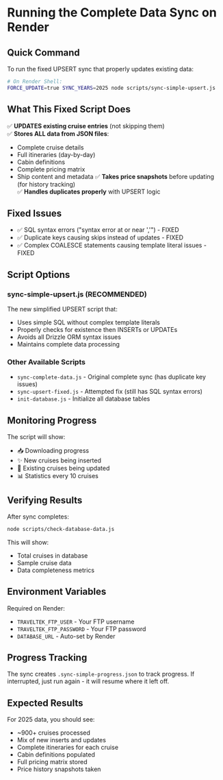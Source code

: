 # Running the Complete Data Sync on Render

## Quick Command
To run the fixed UPSERT sync that properly updates existing data:

```bash
# On Render Shell:
FORCE_UPDATE=true SYNC_YEARS=2025 node scripts/sync-simple-upsert.js
```

## What This Fixed Script Does
✅ **UPDATES existing cruise entries** (not skipping them)  
✅ **Stores ALL data from JSON files**:
   - Complete cruise details
   - Full itineraries (day-by-day)
   - Cabin definitions
   - Complete pricing matrix
   - Ship content and metadata
✅ **Takes price snapshots** before updating (for history tracking)  
✅ **Handles duplicates properly** with UPSERT logic

## Fixed Issues
- ✅ SQL syntax errors ("syntax error at or near ','") - FIXED
- ✅ Duplicate keys causing skips instead of updates - FIXED
- ✅ Complex COALESCE statements causing template literal issues - FIXED

## Script Options

### sync-simple-upsert.js (RECOMMENDED)
The new simplified UPSERT script that:
- Uses simple SQL without complex template literals
- Properly checks for existence then INSERTs or UPDATEs
- Avoids all Drizzle ORM syntax issues
- Maintains complete data processing

### Other Available Scripts
- `sync-complete-data.js` - Original complete sync (has duplicate key issues)
- `sync-upsert-fixed.js` - Attempted fix (still has SQL syntax errors)
- `init-database.js` - Initialize all database tables

## Monitoring Progress
The script will show:
- 📥 Downloading progress
- ✨ New cruises being inserted
- 🔄 Existing cruises being updated
- 📊 Statistics every 10 cruises

## Verifying Results
After sync completes:
```bash
node scripts/check-database-data.js
```

This will show:
- Total cruises in database
- Sample cruise data
- Data completeness metrics

## Environment Variables
Required on Render:
- `TRAVELTEK_FTP_USER` - Your FTP username
- `TRAVELTEK_FTP_PASSWORD` - Your FTP password
- `DATABASE_URL` - Auto-set by Render

## Progress Tracking
The sync creates `.sync-simple-progress.json` to track progress.
If interrupted, just run again - it will resume where it left off.

## Expected Results
For 2025 data, you should see:
- ~900+ cruises processed
- Mix of new inserts and updates
- Complete itineraries for each cruise
- Cabin definitions populated
- Full pricing matrix stored
- Price history snapshots taken